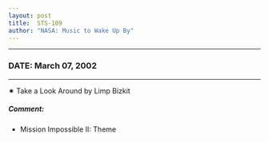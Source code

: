 ```yaml
---
layout: post
title:  STS-109
author: "NASA: Music to Wake Up By"
---
```


----
### DATE: March 07, 2002
----
✷ Take a Look Around by Limp Bizkit

##### Comment:
* Mission Impossible II: Theme
